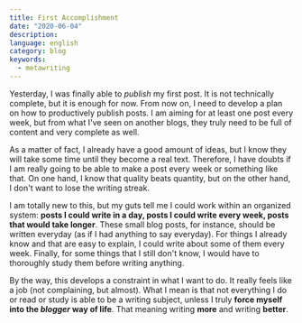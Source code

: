 ```yaml
---
title: First Accomplishment
date: "2020-06-04"
description:
language: english
category: blog
keywords:
  - metawriting
---
```


Yesterday, I was finally able to _publish_ my first post. It is not technically complete, but it is enough for now. From now on, I need to develop a plan on how to productively publish posts. I am aiming for at least one post every week, but from what I've seen on another blogs, they truly need to be full of content and very complete as well.

As a matter of fact, I already have a good amount of ideas, but I know they will take some time until they become a real text. Therefore, I have doubts if I am really going to be able to make a post every week or something like that. On one hand, I know that quality beats quantity, but on the other hand, I don't want to lose the writing streak.

I am totally new to this, but my guts tell me I could work within an organized system: **posts I could write in a day, posts I could write every week, posts that would take longer**. These small blog posts, for instance, should be written everyday (as if I had anything to say everyday). For things I already know and that are easy to explain, I could write about some of them every week. Finally, for some things that I still don't know, I would have to thoroughly study them before writing anything.

By the way, this develops a constraint in what I want to do. It really feels like a job (not complaining, but almost). What I mean is that not everything I do or read or study is able to be a writing subject, unless I truly **force myself into the _blogger_ way of life**. That meaning writing **more** and writing **better**.
